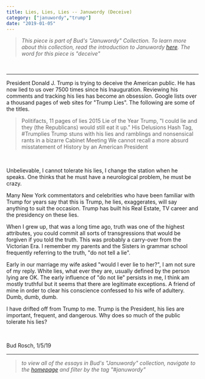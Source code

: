 ```yaml
---
title: Lies, Lies, Lies -- Januwordy (Deceive)
category: ["januwordy","trump"]
date: "2019-01-05"
---
```


> *This piece is part of Bud's "Januwordy" Collection. To learn more about this collection, read the introduction to Januwordy [here](https://www.budrosch.com/introduction-to-januwordy). The word for this piece is "deceive"*

<br/>
<hr/>

President Donald J. Trump is trying to deceive the American public.  He has now lied to us over 7500 times since his Inauguration.  Reviewing his comments and tracking his lies has become an obsession.  Google lists over a thousand pages of web sites for "Trump Lies". The following are some of the titles.

> Politifacts, 11 pages of lies
> 2015 Lie of the Year
> Trump, "I could lie and they (the Republicans) would still eat it up."
> His Delusions
> Hash Tag, #Trumplies
> Trump stuns with his lies and ramblings and nonsensical rants in a bizarre Cabinet Meeting
> We cannot recall a more absurd misstatement of History by an American President

<br/>

Unbelievable, I cannot tolerate his lies, I change the station when he speaks. One thinks that he must have a neurological problem, he must be crazy.

Many New York commentators and celebrities who have been familiar with Trump for years say that this is Trump, he lies, exaggerates, will say anything to suit the occasion. Trump has built his Real Estate, TV career and the presidency on these lies.

When I grew up, that was a long time ago, truth was one of the highest attributes, you could commit all sorts of transgressions that would be forgiven if you told the truth.  This was probably a carry-over from the Victorian Era.  I remember my parents and the Sisters in grammar school frequently referring to the truth, "do not tell a lie".

Early in our marriage my wife asked "would I ever lie to her?", I am not sure of my reply.  White lies, what ever they are, usually defined by the person lying are OK.  The early influence of "do not lie" persists in me, I think am mostly truthful but it seems that there are legitimate exceptions.  A friend of mine in order to clear his conscience confessed to his wife of adultery.  Dumb, dumb, dumb.

I have drifted off from Trump to me.  Trump is the President, his lies are important, frequent, and dangerous.  Why does so much of the public tolerate his lies?

<br/>

Bud Rosch, 1/5/19

<hr/>

> *to view all of the essays in Bud's "Januwordy" collection, navigate to the [homepage](https://www.budrosch.com) and filter by the tag "#januwordy"*

<br/>
